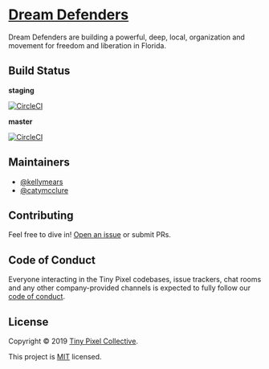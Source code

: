 # [Dream Defenders](https://dreamdefenders.org)

Dream Defenders are building a powerful, deep, local, organization and movement for freedom and liberation in Florida.

## Build Status

**staging**

[![CircleCI](https://circleci.com/gh/pixelcollective/tinypixel.dev/tree/staging.svg?style=shield&circle-token=6c5040d1a04b505a47ebb1e98cca593a4568218a)](https://circleci.com/gh/pixelcollective/tinypixel.dev/tree/staging)

**master**

[![CircleCI](https://circleci.com/gh/pixelcollective/tinypixel.dev/tree/master.svg?style=shield&circle-token=6c5040d1a04b505a47ebb1e98cca593a4568218a)](https://circleci.com/gh/pixelcollective/tinypixel.dev/tree/master)

## Maintainers

- [@kellymears](https://github.com/kellymears)
- [@catymcclure](https://github.com/catymcclure)

## Contributing

Feel free to dive in! [Open an issue](https://github.com/RichardLitt/standard-readme/issues/new) or submit PRs.

## Code of Conduct

Everyone interacting in the Tiny Pixel codebases, issue trackers, chat rooms and any other company-provided channels is expected to fully follow our [code of conduct](https://github.com/pixelcollective/tinypixel.dev/tree/master/CODE_OF_CONDUCT.md).

## License

Copyright © 2019 [Tiny Pixel Collective](https://github.com/pixelcollective).

This project is [MIT](https://github.com/pixelcollective/sites.tinypixel.dev/tree/master/LICENSE.md) licensed.
